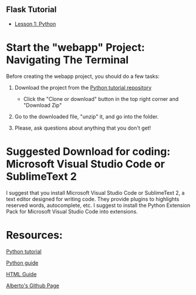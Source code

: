 ## Flask Tutorial

* [Lesson 1: Python](https:/albertogilf.github.io/<TODO_YET_THE_WEB_PAGE>)

# Start the "webapp" Project: Navigating The Terminal
Before creating the webapp project, you should do a few tasks:

1. Download the project from the [Python tutorial repository](https://github.com/alberto.gilf/)
	* Click the "Clone or download" button in the top right corner and "Download Zip"

2. Go to the downloaded file, "unzip" it, and go into the folder. 

3. Please, ask questions about anything that you don't get! 

# Suggested Download for coding: Microsoft Visual Studio Code or SublimeText 2

I suggest that you install Microsoft Visual Studio Code or SublimeText 2, a text editor designed for writing code. 
They provide plugins to highlights reserved words, autocomplete, etc. I suggest to install the Python Extension Pack for Microsoft Visual Studio Code into extensions.

# Resources:

[Python tutorial](https://www.w3schools.com/python/)

[Python guide](https://docs.python-guide.org/)

[HTML Guide](https://www.w3schools.com/html/html_elements.asp)

[Alberto's Github Page](https://github.com/albertogilf)

